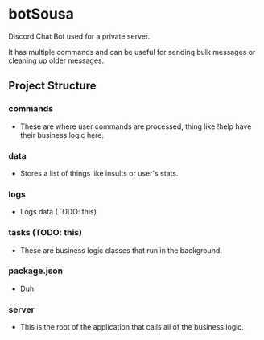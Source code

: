 # botSousa
Discord Chat Bot used for a private server.

It has multiple commands and can be useful for sending bulk messages or cleaning up older messages.


## Project Structure
 ### commands
 - These are where user commands are processed, thing like !help have their business logic here.
 ### data
 - Stores a list of things like insults or user's stats.
 ### logs
 - Logs data (TODO: this)
 ### tasks (TODO: this)
 - These are business logic classes that run in the background.
 ### package.json
 - Duh
 ### server
 - This is the root of the application that calls all of the business logic.

